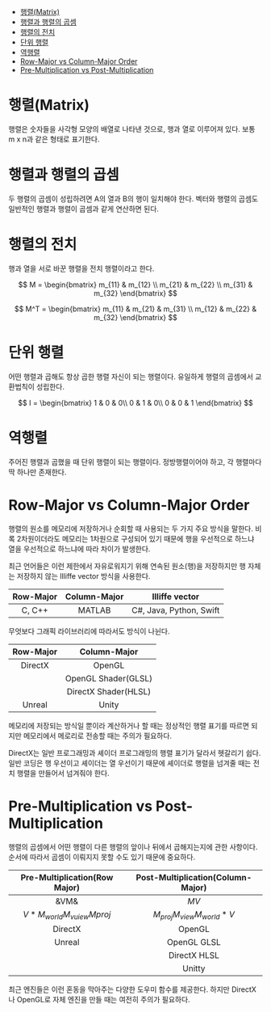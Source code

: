 - [행렬(Matrix)](#행렬matrix)
- [행렬과 행렬의 곱셈](#행렬과-행렬의-곱셈)
- [행렬의 전치](#행렬의-전치)
- [단위 행렬](#단위-행렬)
- [역행렬](#역행렬)
- [Row-Major vs Column-Major Order](#row-major-vs-column-major-order)
- [Pre-Multiplication vs Post-Multiplication](#pre-multiplication-vs-post-multiplication)

# 행렬(Matrix)
행렬은 숫자들을 사각형 모양의 배열로 나타낸 것으로, 행과 열로 이루어져 있다. 보통 m x n과 같은 형태로 표기한다.

# 행렬과 행렬의 곱셈
두 행렬의 곱셈이 성립하려면 A의 열과 B의 행이 일치해야 한다. 벡터와 행렬의 곱셈도 일반적인 행렬과 행렬이 곱셈과 같게 연산하면 된다. 

# 행렬의 전치
행과 열을 서로 바꾼 행렬을 전치 행렬이라고 한다. 

$$
M = \begin{bmatrix}
m_{11} & m_{12} \\
m_{21} & m_{22} \\
m_{31} & m_{32}
\end{bmatrix}
$$

$$
M^T = \begin{bmatrix}
m_{11} & m_{21} & m_{31} \\
m_{12} & m_{22} & m_{32}
\end{bmatrix}
$$

# 단위 행렬
어떤 행렬과 곱해도 항상 곱한 행렬 자신이 되는 행렬이다. 유일하게 행렬의 곱셈에서 교환법칙이 성립한다. 

$$
I = \begin{bmatrix}
1 & 0 & 0\\
0 & 1 & 0\\
0 & 0 & 1
\end{bmatrix}
$$

# 역행렬
주어진 행렬과 곱했을 때 단위 행렬이 되는 행렬이다. 정방행렬이어야 하고, 각 행렬마다 딱 하나만 존재한다. 

# Row-Major vs Column-Major Order
행렬의 원소를 메모리에 저장하거나 순회할 때 사용되는 두 가지 주요 방식을 말한다. 비록 2차원이더라도 메모리는 1차원으로 구성되어 있기 때문에 행을 우선적으로 하느냐 열을 우선적으로 하느냐에 따라 차이가 발생한다. 

최근 언어들은 이런 제한에서 자유로워지기 위해 연속된 원소(행)을 저장하지만 행 자체는 저장하지 않는 Illiffe vector 방식을 사용한다.

| Row-Major | Column-Major |     Illiffe vector      |
| :-------: | :----------: | :---------------------: |
|  C, C++   |    MATLAB    | C#, Java, Python, Swift |

무엇보다 그래픽 라이브러리에 따라서도 방식이 나뉜다.

| Row-Major |     Column-Major     |
| :-------: | :------------------: |
|  DirectX  |        OpenGL        |
|           | OpenGL Shader(GLSL)  |
|           | DirectX Shader(HLSL) |
|  Unreal   |        Unity         |

메모리에 저장되는 방식일 뿐이라 계산하거나 할 때는 정상적인 행렬 표기를 따르면 되지만 메모리에서 메로리로 전송할 때는 주의가 필요하다.

DirectX는 일반 프로그래밍과 셰이더 프로그래밍의 행렬 표기가 달라서 헷갈리기 쉽다. 일반 코딩은 행 우선이고 셰이더는 열 우선이기 때문에 셰이더로 행렬을 넘겨줄 때는 전치 행렬을 만들어서 넘겨줘야 한다.

# Pre-Multiplication vs Post-Multiplication
행렬의 곱셈에서 어떤 행렬이 다른 행렬의 앞이나 뒤에서 곱해지는지에 관한 사항이다. 순서에 따라서 곱셈이 이뤄지지 못할 수도 있기 때문에 중요하다. 

|  Pre-Multiplication(Row Major)   | Post-Multiplication(Column-Major) |
| :-----------------------------: | :-------------------------------: |
|              &VM&               |               $MV$                |
| $V * M_{world}M_{vuiew}M{proj}$ |  $M_{proj}M_{view}M_{world} * V$  |
|             DirectX             |              OpenGL               |
|             Unreal              |            OpenGL GLSL            |
|                                 |           DirectX HLSL            |
|                                 |              Unitty               |

최근 엔진들은 이런 혼동을 막아주는 다양한 도우미 함수를 제공한다. 하지만 DirectX나 OpenGL로 자체 엔진을 만들 때는 여전히 주의가 필요하다.